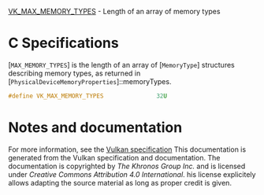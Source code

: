 [VK_MAX_MEMORY_TYPES](https://www.khronos.org/registry/vulkan/specs/1.3-extensions/man/html/VK_MAX_MEMORY_TYPES.html) - Length of an array of memory types

# C Specifications
[`MAX_MEMORY_TYPES`] is the length of an array of [`MemoryType`]
structures describing memory types, as returned in
[`PhysicalDeviceMemoryProperties`]::memoryTypes.
```c
#define VK_MAX_MEMORY_TYPES               32U
```
# Notes and documentation
For more information, see the [Vulkan specification](https://www.khronos.org/registry/vulkan/specs/1.3-extensions/html/vkspec.html)
This documentation is generated from the Vulkan specification and documentation.
The documentation is copyrighted by *The Khronos Group Inc.* and is licensed under *Creative Commons Attribution 4.0 International*.
his license explicitely allows adapting the source material as long as proper credit is given.
        